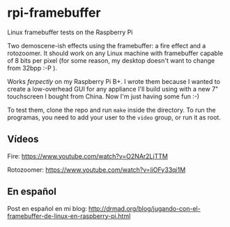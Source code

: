 # rpi-framebuffer
Linux framebuffer tests on the Raspberry Pi

Two demoscene-ish effects using the framebuffer: a fire effect and a rotozoomer. It should work on any Linux machine with framebuffer capable of 8 bits per pixel (for some reason, my desktop doesn't want to change from 32bpp :-P ).

Works *ferpectly* on my Raspberry Pi B+. I wrote them because I wanted to create a low-overhead GUI for any appliance I'll build using with a new 7" touchscreen I bought from China. Now I'm just having some fun :-)

To test them, clone the repo and run `make` inside the directory. To run the programas, you need to add your user to the `video` group, or run it as root.

## Vídeos
Fire:
https://www.youtube.com/watch?v=O2NAr2LjTTM

Rotozoomer:
https://www.youtube.com/watch?v=liOFy33qi1M

## En español
Post en español en mi blog: http://drmad.org/blog/jugando-con-el-framebuffer-de-linux-en-raspberry-pi.html
